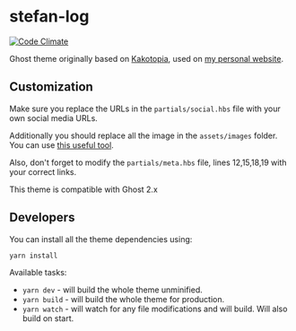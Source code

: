 stefan-log
==

[![Code Climate](https://codeclimate.com/github/stefanbc/stefan-log/badges/gpa.svg)](https://codeclimate.com/github/stefanbc/stefan-log)

Ghost theme originally based on [Kakotopia](https://en.wiktionary.org/wiki/kakotopia), used on [my personal website](http://stefancosma.xyz).

Customization
--

Make sure you replace the URLs in the `partials/social.hbs` file with your own social media URLs.

Additionally you should replace all the image in the `assets/images` folder. You can use [this useful tool](http://realfavicongenerator.net/).

Also, don't forget to modify the `partials/meta.hbs` file, lines 12,15,18,19 with your correct links.

This theme is compatible with Ghost 2.x

Developers
--

You can install all the theme dependencies using:

```
yarn install
```

Available tasks:

* `yarn dev` - will build the whole theme unminified.
* `yarn build` - will build the whole theme for production.
* `yarn watch` - will watch for any file modifications and will build. Will also build on start.
